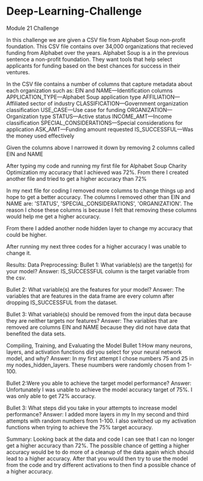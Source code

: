 # Deep-Learning-Challenge
Module 21 Challenge

In this challenge we are given a CSV file from Alphabet Soup non-profit foundation. This CSV file contains over 34,000 organizations that recieved funding from Alphabet over the years. Alphabet Soup is a in the previous sentence a non-profit foundation. They want tools that help select applicants for funding based on the best chances for success in their ventures. 

In the CSV file contains a number of columns that capture metadata about each organization such as:
EIN and NAME—Identification columns
APPLICATION_TYPE—Alphabet Soup application type
AFFILIATION—Affiliated sector of industry
CLASSIFICATION—Government organization classification
USE_CASE—Use case for funding
ORGANIZATION—Organization type
STATUS—Active status
INCOME_AMT—Income classification
SPECIAL_CONSIDERATIONS—Special considerations for application
ASK_AMT—Funding amount requested
IS_SUCCESSFUL—Was the money used effectively

Given the columns above I narrowed it down by removing 2 columns called EIN and NAME

After typing my code and running my first file for Alphabet Soup Charity Optimization my accuracy that I achieved was 72%. From there I created another file and tried to get a higher accuracy than 72%

In my next file for coding I removed more columns to change things up and hope to get a better accuracy. The columns I removed other than EIN and NAME are: 'STATUS', 'SPECIAL_CONSIDERATIONS', 'ORGANIZATION'. The reason I chose these columns is because I felt that removing these columns would help me get a higher accuracy.

From there I added another node hidden layer to change my accuracy that could be higher.

After running my next three codes for a higher accuracy I was unable to change it.

Results:
Data Preprocessing:
Bullet 1: What variable(s) are the target(s) for your model?
Answer: IS_SUCCESSFUL column is the target variable from the csv.

Bullet 2: What variable(s) are the features for your model?
Answer: The variables that are features in the data frame are every column after dropping IS_SUCCESSFUL from the dataset.

Bullet 3: What variable(s) should be removed from the input data because they are neither targets nor features?
Answer: The variables that are removed are columns EIN and NAME because they did not have data that benefited the data sets.

Compiling, Training, and Evaluating the Model
Bullet 1:How many neurons, layers, and activation functions did you select for your neural network model, and why?
Answer: In my first attempt I chose numbers 75 and 25 in my nodes_hidden_layers. These nuumbers were randomly chosen from 1-100.

Bullet 2:Were you able to achieve the target model performance?
Answer: Unfortunately I was unable to achieve the model accuracy target of 75%. I was only able to get 72% accuracy.

Bullet 3: What steps did you take in your attempts to increase model performance?
Answer: I added more layers in my In my second and third attempts with random numbers from 1-100. I also switched up my activation functions when trying to achieve the 75% target accuracy.

Summary: 
Looking back at the data and code I can see that I can no longer get a higher accuracy than 72%. The possible chance of getting a higher accuracy would be to do more of a cleanup of the data again which should lead to a higher accuracy. After that you would then try to use the model from the code and try different activations to then find a possible chance of a higher accuracy.

